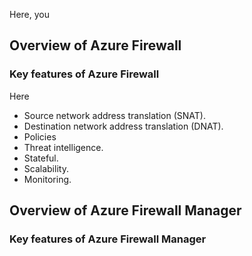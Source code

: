 Here, you

## Overview of Azure Firewall

### Key features of Azure Firewall

Here

* Source network address translation (SNAT).
* Destination network address translation (DNAT).
* Policies
* Threat intelligence.
* Stateful.
* Scalability.
* Monitoring.

## Overview of Azure Firewall Manager

### Key features of Azure Firewall Manager
